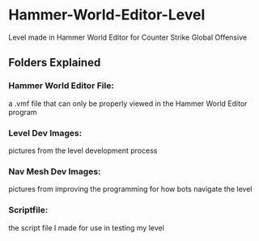 # Hammer-World-Editor-Level
Level made in Hammer World Editor for Counter Strike Global Offensive

## Folders Explained

###     Hammer World Editor File: 
a .vmf file that can only be properly viewed in the Hammer World Editor program

###     Level Dev Images: 
pictures from the level development process

###     Nav Mesh Dev Images:
pictures from improving the programming for how bots navigate the level

###     Scriptfile: 
the script file I made for use in testing my level
